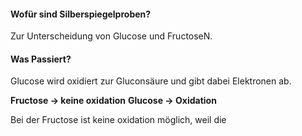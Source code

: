 #### Wofür sind Silberspiegelproben?
Zur Unterscheidung von Glucose und FructoseN.

#### Was Passiert?
Glucose wird oxidiert zur Gluconsäure und gibt dabei Elektronen ab.

**Fructose -> keine oxidation**
**Glucose -> Oxidation**

Bei der Fructose ist keine oxidation möglich, weil die 
